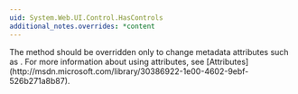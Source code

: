 ```yaml
---
uid: System.Web.UI.Control.HasControls
additional_notes.overrides: *content
---
```


<p>The <xref href="System.Web.UI.Control.HasControls"></xref> method should be overridden only to change metadata attributes such as <xref href="System.ComponentModel.EditorBrowsableAttribute"></xref>. For more information about using attributes, see [Attributes](http://msdn.microsoft.com/library/30386922-1e00-4602-9ebf-526b271a8b87).</p>


